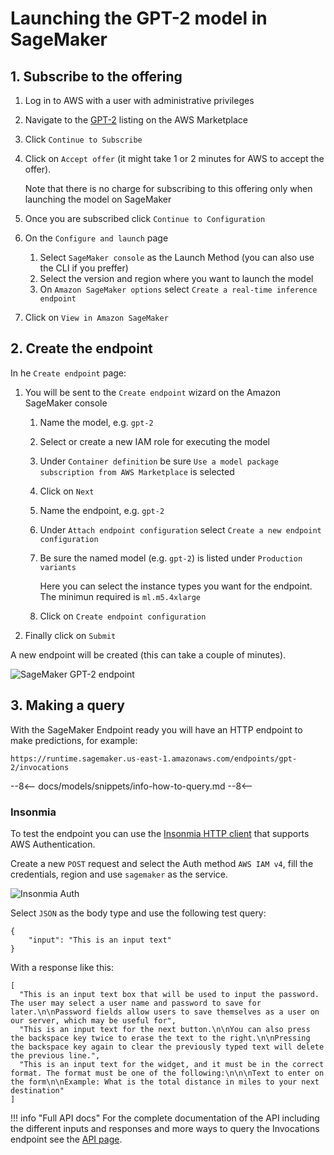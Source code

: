 # Launching the GPT-2 model in SageMaker

## 1. Subscribe to the offering

1. Log in to AWS with a user with administrative privileges
1. Navigate to the
[GPT-2](https://aws.amazon.com/marketplace/pp/Daniel-Rodriguez-GPT-2-XL-Text-generation/prodview-cdujckyfypprg)
listing on the AWS Marketplace
1. Click `Continue to Subscribe`
1. Click on `Accept offer` (it might take 1 or 2 minutes for AWS to accept the offer).

    Note that there is no charge for subscribing to this offering only when launching the model on SageMaker

1. Once you are subscribed click `Continue to Configuration`
1. On the `Configure and launch` page
    1. Select `SageMaker console` as the Launch Method (you can also use the CLI if you preffer)
    1. Select the version and region where you want to launch the model
    1. On `Amazon SageMaker options` select `Create a real-time inference endpoint`
1. Click on `View in Amazon SageMaker`

## 2. Create the endpoint

In he `Create endpoint` page:

1. You will be sent to the `Create endpoint` wizard on the Amazon SageMaker console
    1. Name the model, e.g. `gpt-2`
    1. Select or create a new IAM role for executing the model
    1. Under `Container definition` be sure `Use a model package subscription from AWS Marketplace` is selected
    1. Click on `Next`
    1. Name the endpoint, e.g. `gpt-2`
    1. Under `Attach endpoint configuration` select `Create a new endpoint configuration`
    1. Be sure the named model (e.g. `gpt-2`) is listed under `Production variants`

        Here you can select the instance types you want for the endpoint. The minimun required is `ml.m5.4xlarge`

    1. Click on `Create endpoint configuration`
1. Finally click on `Submit`

A new endpoint will be created (this can take a couple of minutes).

![SageMaker GPT-2 endpoint](/assets/images/model/gpt-2/sagemaker-endpoint.png)

## 3. Making a query

With the SageMaker Endpoint ready you will have an HTTP endpoint to make predictions, for example:

```
https://runtime.sagemaker.us-east-1.amazonaws.com/endpoints/gpt-2/invocations
```

--8<--
docs/models/snippets/info-how-to-query.md
--8<--

### Insonmia

To test the endpoint you can use the [Insonmia HTTP client](https://insomnia.rest)
that supports AWS Authentication.

Create a new `POST` request and select the Auth method `AWS IAM v4`,
fill the credentials, region and use `sagemaker` as the service.

![Insonmia Auth](/assets/images/model/insonmia-aws-auth.png)

Select `JSON` as the body type and use the following test query:

```
{
    "input": "This is an input text"
}
```

With a response like this:

```
[
  "This is an input text box that will be used to input the password. The user may select a user name and password to save for later.\n\nPassword fields allow users to save themselves as a user on our server, which may be useful for",
  "This is an input text for the next button.\n\nYou can also press the backspace key twice to erase the text to the right.\n\nPressing the backspace key again to clear the previously typed text will delete the previous line.",
  "This is an input text for the widget, and it must be in the correct format. The format must be one of the following:\n\n\nText to enter on the form\n\nExample: What is the total distance in miles to your next destination"
]
```

!!! info "Full API docs"
    For the complete documentation of the API including the different inputs and responses
    and more ways to query the Invocations endpoint see the [API page](/models/gpt-2/api).
